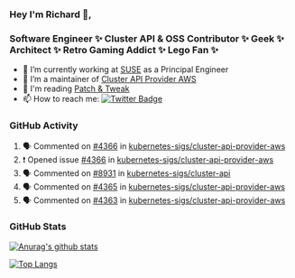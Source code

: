 ### Hey I'm Richard 👋, 

<h3 align="left">Software Engineer ✨ Cluster API & OSS Contributor ✨ Geek ✨ Architect ✨ Retro Gaming Addict ✨ Lego Fan ✨</h3>

- 🔭 I’m currently working at [SUSE](https://www.suse.com/) as a Principal Engineer
- 👯 I’m a maintainer of [Cluster API Provider AWS](https://github.com/kubernetes-sigs/cluster-api-provider-aws)
- 💬 I'm reading [Patch & Tweak](https://bjooks.com/products/patch-tweak-exploring-modular-synthesis)
- 📫 How to reach me: [![Twitter Badge](https://img.shields.io/badge/-@fruit_case-00acee?style=flat&logo=Twitter&logoColor=white)](https://twitter.com/intent/follow?screen_name=fruit_case "Follow on Twitter")

### GitHub Activity 

<!--START_SECTION:activity-->
1. 🗣 Commented on [#4366](https://github.com/kubernetes-sigs/cluster-api-provider-aws/issues/4366) in [kubernetes-sigs/cluster-api-provider-aws](https://github.com/kubernetes-sigs/cluster-api-provider-aws)
2. ❗ Opened issue [#4366](https://github.com/kubernetes-sigs/cluster-api-provider-aws/issues/4366) in [kubernetes-sigs/cluster-api-provider-aws](https://github.com/kubernetes-sigs/cluster-api-provider-aws)
3. 🗣 Commented on [#8931](https://github.com/kubernetes-sigs/cluster-api/issues/8931) in [kubernetes-sigs/cluster-api](https://github.com/kubernetes-sigs/cluster-api)
4. 🗣 Commented on [#4365](https://github.com/kubernetes-sigs/cluster-api-provider-aws/issues/4365) in [kubernetes-sigs/cluster-api-provider-aws](https://github.com/kubernetes-sigs/cluster-api-provider-aws)
5. 🗣 Commented on [#4363](https://github.com/kubernetes-sigs/cluster-api-provider-aws/issues/4363) in [kubernetes-sigs/cluster-api-provider-aws](https://github.com/kubernetes-sigs/cluster-api-provider-aws)
<!--END_SECTION:activity-->

### GitHub Stats

[![Anurag's github stats](https://github-readme-stats.vercel.app/api?username=richardcase&count_private=true&show_icons=true)](https://github.com/anuraghazra/github-readme-stats)

[![Top Langs](https://github-readme-stats.vercel.app/api/top-langs/?username=richardcase&hide=html&layout=compact)](https://github.com/anuraghazra/github-readme-stats)
